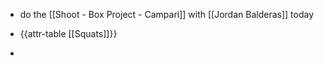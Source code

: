 - do the [[Shoot - Box Project - Campari]] with [[Jordan Balderas]] today

- {{attr-table [[Squats]]}}

- 
